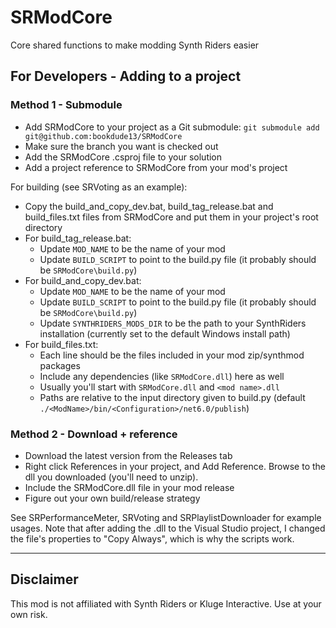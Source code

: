 # SRModCore
Core shared functions to make modding Synth Riders easier

## For Developers - Adding to a project

### Method 1 - Submodule
- Add SRModCore to your project as a Git submodule: `git submodule add git@github.com:bookdude13/SRModCore`
- Make sure the branch you want is checked out
- Add the SRModCore .csproj file to your solution
- Add a project reference to SRModCore from your mod's project

For building (see SRVoting as an example):
- Copy the build_and_copy_dev.bat, build_tag_release.bat and build_files.txt files from SRModCore and put them in your project's root directory
- For build_tag_release.bat:
  - Update `MOD_NAME` to be the name of your mod
  - Update `BUILD_SCRIPT` to point to the build.py file (it probably should be `SRModCore\build.py`)
- For build_and_copy_dev.bat:
  - Update `MOD_NAME` to be the name of your mod
  - Update `BUILD_SCRIPT` to point to the build.py file (it probably should be `SRModCore\build.py`)
  - Update `SYNTHRIDERS_MODS_DIR` to be the path to your SynthRiders installation (currently set to the default Windows install path)
- For build_files.txt:
  - Each line should be the files included in your mod zip/synthmod packages
  - Include any dependencies (like `SRModCore.dll`) here as well
  - Usually you'll start with `SRModCore.dll` and `<mod name>.dll`
  - Paths are relative to the input directory given to build.py (default `./<ModName>/bin/<Configuration>/net6.0/publish`)

### Method 2 - Download + reference
- Download the latest version from the Releases tab
- Right click References in your project, and Add Reference. Browse to the dll you downloaded (you'll need to unzip).
- Include the SRModCore.dll file in your mod release
- Figure out your own build/release strategy

See SRPerformanceMeter, SRVoting and SRPlaylistDownloader for example usages. Note that after adding the .dll to the Visual Studio project, I changed the file's properties to "Copy Always", which is why the scripts work.

---

## Disclaimer
This mod is not affiliated with Synth Riders or Kluge Interactive. Use at your own risk.

